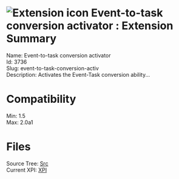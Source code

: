 # ![Extension icon](https://addons.thunderbird.net/static/img/addon-icons/default-64.png) Event-to-task conversion activator : Extension Summary

Name: Event-to-task conversion activator  
Id: 3736  
Slug: event-to-task-conversion-activ  
Description: Activates the Event-Task conversion ability...
  

# Compatibility
Min: 1.5  
Max: 2.0a1  

# Files

Source Tree: [Src](C:/Dev/Thunderbird/ThunderKdB/xall/xOther/3736-event-to-task-conversion-activ/src)  
Current XPI: [XPI](C:/Dev/Thunderbird/ThunderKdB/xall/xOther/3736-event-to-task-conversion-activ/xpi)  



